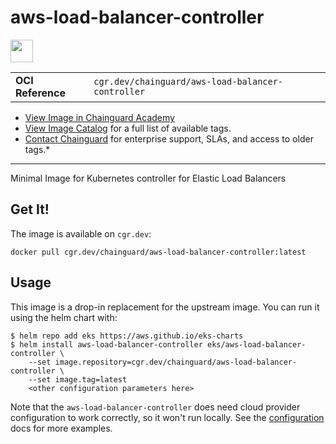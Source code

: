 <!--monopod:start-->
# aws-load-balancer-controller

<!--url:start-->
<a href="https://github.com/kubernetes-sigs/aws-load-balancer-controller">
<!--logo:start-->
  <img src="https://storage.googleapis.com/chainguard-academy/logos/aws-load-balancer-controller/logo.svg" width="36px" height="36px" />
<!--logo:end-->
</a>
<!--url:end-->

| | |
| - | - |
| **OCI Reference** | `cgr.dev/chainguard/aws-load-balancer-controller` |

* [View Image in Chainguard Academy](https://edu.chainguard.dev/chainguard/chainguard-images/reference/aws-load-balancer-controller/overview/)
* [View Image Catalog](https://console.enforce.dev/images/catalog) for a full list of available tags.
* [Contact Chainguard](https://www.chainguard.dev/chainguard-images) for enterprise support, SLAs, and access to older tags.*
---
<!--monopod:end-->

<!--overview:start-->
Minimal Image for Kubernetes controller for Elastic Load Balancers
<!--overview:end-->

<!--getting:start-->
## Get It!
The image is available on `cgr.dev`:

```
docker pull cgr.dev/chainguard/aws-load-balancer-controller:latest
```
<!--getting:end-->

<!--body:start-->
## Usage

This image is a drop-in replacement for the upstream image.
You can run it using the helm chart with:

```shell
$ helm repo add eks https://aws.github.io/eks-charts
$ helm install aws-load-balancer-controller eks/aws-load-balancer-controller \
    --set image.repository=cgr.dev/chainguard/aws-load-balancer-controller \
    --set image.tag=latest
    <other configuration parameters here>
```

Note that the `aws-load-balancer-controller` does need cloud provider configuration to work correctly, so it won't run locally.
See the [configuration](https://github.com/aws/eks-charts/tree/master/stable/aws-load-balancer-controller) docs for more examples.
<!--body:end-->

